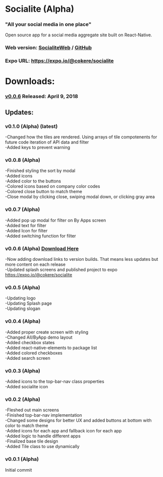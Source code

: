# Socialite (Alpha)
### "All your social media in one place"  
Open source app for a social media aggregate site built on React-Native.  
### Web version: [SocialiteWeb](http://chukwumaokere.com/socialite/) / [GitHub](http://github.com/chukwumaokere/socialiteweb/)  
### Expo URL: https://expo.io/@cokere/socialite  

# Downloads:  
### [v0.0.6](http://chukwumaokere.com/socialite/downloads/socialitev006.tar.gz) Released: April 9, 2018   
    
## Updates:   
### v0.1.0 (Alpha) (latest)  
-Changed how the tiles are rendered. Using arrays of tile compotenents for future code iteration of API data and filter   
-Added keys to prevent warning  

### v0.0.8 (Alpha) 
-Finished styling the sort by modal   
-Added icons   
-Added color to the buttons   
-Colored icons based on company color codes   
-Colored close button to match theme    
-Close modal by clicking close, swiping modal down, or clicking gray area   

### v0.0.7 (Alpha)
-Added pop up modal for filter on By Apps screen  
-Added text for filter  
-Added Icon for filter  
-Added switching function for filter  

### v0.0.6 (Alpha) [Download Here](http://chukwumaokere.com/socialite/downloads/socialitev006.tar.gz)
-Now adding download links to version builds. That means less updates but more content on each release  
-Updated splash screens and published project to expo https://expo.io/@cokere/socialite  

### v0.0.5 (Alpha)
-Updating logo  
-Updating Splash page  
-Updating slogan  

### v0.0.4 (Alpha)
-Added proper create screen with styling  
-Changed All/ByApp demo layout  
-Added checkbox states  
-Added react-native-elements to package list  
-Added colored checkboxes  
-Added search screen  

### v0.0.3 (Alpha)  
-Added icons to the top-bar-nav class properties  
-Added socialite icon  

### v0.0.2 (Alpha)
-Fleshed out main screens  
-Finished top-bar-nav implementation  
-Changed some designs for better UX and added buttons at bottom with color to match theme  
-Added icons for each app and fallback icon for each app  
-Added logic to handle different apps  
-Finalized base tile design  
-Added Tile class to use dynamically  

### v0.0.1 (Alpha)
Initial commit  

